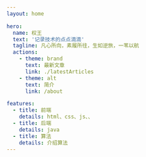 ```yaml
---
layout: home

hero:
  name: 权王
  text: '记录技术的点点滴滴'
  tagline: 凡心所向，素履所往，生如逆旅，一苇以航
  actions:
    - theme: brand
      text: 最新文章
      link: ./latestArticles
    - theme: alt
      text: 简介
      link: /about

features:
  - title: 前端
    details: html、css、js、、
  - title: 后端
    details: java
  - title: 算法
    details: 介绍算法
---
```

